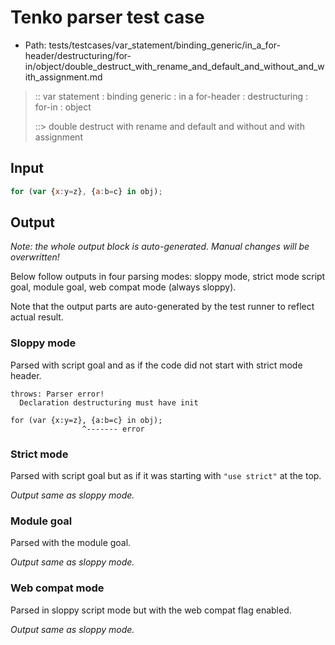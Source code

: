 # Tenko parser test case

- Path: tests/testcases/var_statement/binding_generic/in_a_for-header/destructuring/for-in/object/double_destruct_with_rename_and_default_and_without_and_with_assignment.md

> :: var statement : binding generic : in a for-header : destructuring : for-in : object
>
> ::> double destruct with rename and default and without and with assignment

## Input

`````js
for (var {x:y=z}, {a:b=c} in obj);
`````

## Output

_Note: the whole output block is auto-generated. Manual changes will be overwritten!_

Below follow outputs in four parsing modes: sloppy mode, strict mode script goal, module goal, web compat mode (always sloppy).

Note that the output parts are auto-generated by the test runner to reflect actual result.

### Sloppy mode

Parsed with script goal and as if the code did not start with strict mode header.

`````
throws: Parser error!
  Declaration destructuring must have init

for (var {x:y=z}, {a:b=c} in obj);
                ^------- error
`````

### Strict mode

Parsed with script goal but as if it was starting with `"use strict"` at the top.

_Output same as sloppy mode._

### Module goal

Parsed with the module goal.

_Output same as sloppy mode._

### Web compat mode

Parsed in sloppy script mode but with the web compat flag enabled.

_Output same as sloppy mode._
